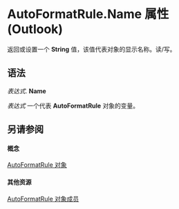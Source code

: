 
# AutoFormatRule.Name 属性 (Outlook)

返回或设置一个 **String** 值，该值代表对象的显示名称。读/写。


## 语法

 _表达式_. **Name**

 _表达式_ 一个代表 **AutoFormatRule** 对象的变量。


## 另请参阅


#### 概念


[AutoFormatRule 对象](6d295c41-17f9-8e67-4595-4330fd3cec99.md)
#### 其他资源


[AutoFormatRule 对象成员](753ada2b-f807-2085-e552-aed0b7cb4fc8.md)